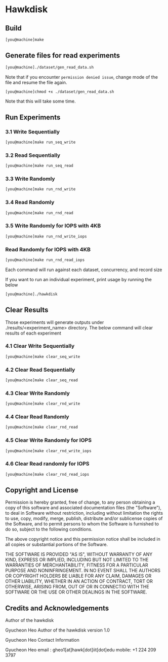 # Hawkdisk

## Build
``` bash
[you@machine]make
```

## Generate files for read experiments
``` bash
[you@machine]./dataset/gen_read_data.sh
```
Note that if you encounter `permission denied issue`, change mode of the file and resume the file again.
``` bash
[you@machine]chmod +x ./dataset/gen_read_data.sh
```
Note that this will take some time.

## Run Experiments

### 3.1 Write Sequentially
``` bash
[you@machine]make run_seq_write
```

### 3.2 Read Sequentially
``` bash
[you@machine]make run_seq_read
```

### 3.3 Write Randomly
``` bash
[you@machine]make run_rnd_write
```
### 3.4 Read Randomly
``` bash
[you@machine]make run_rnd_read
```
### 3.5 Write Randomly for IOPS with 4KB
``` bash
[you@machine]make run_rnd_write_iops
```

### Read Randomly for IOPS with 4KB
``` bash
[you@machine]make run_rnd_read_iops
```

Each command will run against each dataset, concurrency, and record size

If you want to run an individual experiment, print usage by running the below
``` bash
[you@machine]./hawkdisk
```
## Clear Results

Those experiments will generate outputs under ./results/<experiment_name> directory. 
The below command will clear results of each experiment


### 4.1 Clear Write Sequentially 
``` bash
[you@machine]make clear_seq_write
```

### 4.2 Clear Read Sequentially
``` bash
[you@machine]make clear_seq_read
```

### 4.3 Clear Write Randomly
``` bash
[you@machine]make clear_rnd_write
```

### 4.4 Clear Read Randomly
``` bash
[you@machine]make clear_rnd_read
```
### 4.5 Clear Write Randomly for IOPS
``` bash
[you@machine]make clear_rnd_write_iops
```	
### 4.6 Clear Read randomly for IOPS 
``` bash
[you@machine]make clear_rnd_read_iops
```

## Copyright and License

Permission is hereby granted, free of change, to any person obtaining a copy of this software and associated documentation files (the "Software"), to deal in Software without restriction, including without limitation the rights to use, copy, modify, merge, publish, distribute and/or sublicense copies of the Software, and to permit persons to whom the Software is furnished to do so, subject to the following conditions.

The above copyright notice and this permission notice shall be included in all copies or substantial portions of the Software.

THE SOFTWARE IS PROVIDED "AS IS", WITHOUT WARRANTY OF ANY KIND, EXPRESS OR IMPLIED, INCLUDING BUT NOT LIMITED TO THE WARRANTIES OF MERCHANTABILITY, FITNESS FOR A PARTICULAR PURPOSE AND NONINFRINGEMENT. IN NO EVENT SHALL THE AUTHORS OR COPYRIGHT HOLDERS BE LIABLE FOR ANY CLAIM, DAMAGES OR OTHER LIABILITY, WHETHER IN AN ACTION OF CONTRACT, TORT OR OTHERWISE, ARISING FROM, OUT OF OR IN CONNECTIO WITH THE SOFTWARE OR THE USE OR OTHER DEALINGS IN THE SOFTWARE.

## Credits and Acknowledgements

Author of the hawkdisk

Gyucheon Heo
Author of the hawkdisk version 1.0

Gyucheon Heo
Contact Information

Gyucheon Heo
email : gheo1[at]hawk[dot]iit[dot]edu
mobile: +1 224 209 3797
